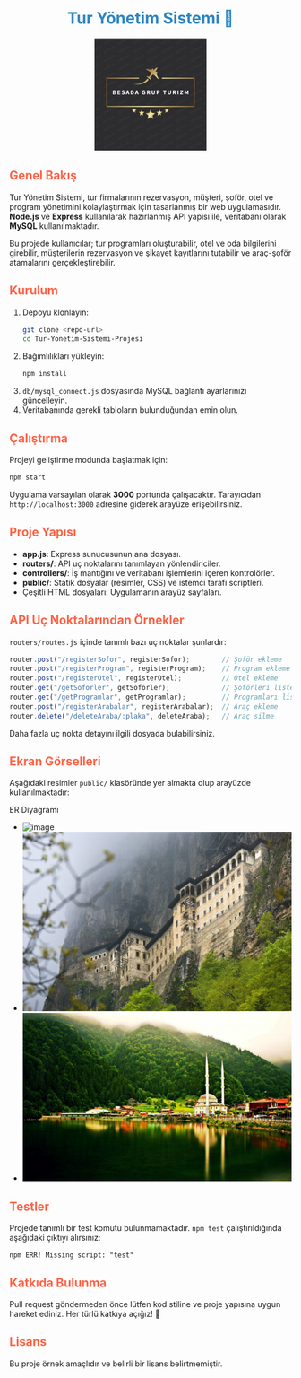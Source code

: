 <h1 style="color:#2E86C1;text-align:center;">Tur Yönetim Sistemi 🚐</h1>

<p align="center">
  <img src="public/logo.jpg" alt="Proje Logosu" width="200"/>
</p>

## <span style="color:#ff6347">Genel Bakış</span>

Tur Yönetim Sistemi, tur firmalarının rezervasyon, müşteri, şoför, otel ve program yönetimini kolaylaştırmak için tasarlanmış bir web uygulamasıdır. **Node.js** ve **Express** kullanılarak hazırlanmış API yapısı ile, veritabanı olarak **MySQL** kullanılmaktadır.

Bu projede kullanıcılar; tur programları oluşturabilir, otel ve oda bilgilerini girebilir, müşterilerin rezervasyon ve şikayet kayıtlarını tutabilir ve araç-şoför atamalarını gerçekleştirebilir.

## <span style="color:#ff6347">Kurulum</span>

1. Depoyu klonlayın:
   ```bash
   git clone <repo-url>
   cd Tur-Yonetim-Sistemi-Projesi
   ```
2. Bağımlılıkları yükleyin:
   ```bash
   npm install
   ```
3. `db/mysql_connect.js` dosyasında MySQL bağlantı ayarlarınızı güncelleyin.
4. Veritabanında gerekli tabloların bulunduğundan emin olun.

## <span style="color:#ff6347">Çalıştırma</span>

Projeyi geliştirme modunda başlatmak için:
```bash
npm start
```
Uygulama varsayılan olarak **3000** portunda çalışacaktır. Tarayıcıdan `http://localhost:3000` adresine giderek arayüze erişebilirsiniz.

## <span style="color:#ff6347">Proje Yapısı</span>

- **app.js**: Express sunucusunun ana dosyası.
- **routers/**: API uç noktalarını tanımlayan yönlendiriciler.
- **controllers/**: İş mantığını ve veritabanı işlemlerini içeren kontrolörler.
- **public/**: Statik dosyalar (resimler, CSS) ve istemci tarafı scriptleri.
- Çeşitli HTML dosyaları: Uygulamanın arayüz sayfaları.

## <span style="color:#ff6347">API Uç Noktalarından Örnekler</span>

`routers/routes.js` içinde tanımlı bazı uç noktalar şunlardır:
```javascript
router.post("/registerSofor", registerSofor);        // Şoför ekleme
router.post("/registerProgram", registerProgram);    // Program ekleme
router.post("/registerOtel", registerOtel);          // Otel ekleme
router.get("/getSoforler", getSoforler);             // Şoförleri listeleme
router.get("/getProgramlar", getProgramlar);         // Programları listeleme
router.post("/registerArabalar", registerArabalar);  // Araç ekleme
router.delete("/deleteAraba/:plaka", deleteAraba);   // Araç silme
```
Daha fazla uç nokta detayını ilgili dosyada bulabilirsiniz.

## <span style="color:#ff6347">Ekran Görselleri</span>

Aşağıdaki resimler `public/` klasöründe yer almakta olup arayüzde kullanılmaktadır:

ER Diyagramı
- <img width="1279" height="821" alt="image" src="https://github.com/user-attachments/assets/00d3580a-d0a0-41fe-bb90-b0a413999ec3" />
- ![Sumela](public/sumela.jpg)
- ![Uzungöl](public/uzungol.jpg)

## <span style="color:#ff6347">Testler</span>

Projede tanımlı bir test komutu bulunmamaktadır. `npm test` çalıştırıldığında aşağıdaki çıktıyı alırsınız:
```
npm ERR! Missing script: "test"
```

## <span style="color:#ff6347">Katkıda Bulunma</span>

Pull request göndermeden önce lütfen kod stiline ve proje yapısına uygun hareket ediniz. Her türlü katkıya açığız! 🙌

## <span style="color:#ff6347">Lisans</span>

Bu proje örnek amaçlıdır ve belirli bir lisans belirtmemiştir.
